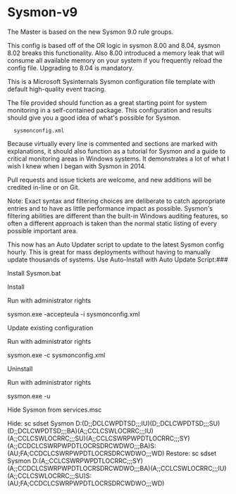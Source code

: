 # Sysmon-v9

The Master is based on the new Sysmon 9.0 rule groups.

This config is based off of the OR logic in sysmon 8.00 and 8.04, sysmon 8.02 breaks this functionality. Also 8.00 introduced a memory leak that will consume all available memory on your system if you frequently reload the config file. Upgrading to 8.04 is mandatory.

This is a Microsoft Sysinternals Sysmon configuration file template with default high-quality event tracing.

The file provided should function as a great starting point for system monitoring in a self-contained package. This configuration and results should give you a good idea of what's possible for Sysmon.

      sysmonconfig.xml

Because virtually every line is commented and sections are marked with explanations, it should also function as a tutorial for Sysmon and a guide to critical monitoring areas in Windows systems. It demonstrates a lot of what I wish I knew when I began with Sysmon in 2014.

Pull requests and issue tickets are welcome, and new additions will be credited in-line or on Git.

Note: Exact syntax and filtering choices are deliberate to catch appropriate entries and to have as little performance impact as possible. Sysmon's filtering abilities are different than the built-in Windows auditing features, so often a different approach is taken than the normal static listing of every possible important area.

This now has an Auto Updater script to update to the latest Sysmon config hourly. This is great for mass deployments without having to manually update thousands of systems.
Use
Auto-Install with Auto Update Script:###

Install Sysmon.bat

Install

Run with administrator rights

sysmon.exe -accepteula -i sysmonconfig.xml

Update existing configuration

Run with administrator rights

sysmon.exe -c sysmonconfig.xml

Uninstall

Run with administrator rights

sysmon.exe -u

Hide Sysmon from services.msc

Hide:
sc sdset Sysmon D:(D;;DCLCWPDTSD;;;IU)(D;;DCLCWPDTSD;;;SU)(D;;DCLCWPDTSD;;;BA)(A;;CCLCSWLOCRRC;;;IU)(A;;CCLCSWLOCRRC;;;SU)(A;;CCLCSWRPWPDTLOCRRC;;;SY)(A;;CCDCLCSWRPWPDTLOCRSDRCWDWO;;;BA)S:(AU;FA;CCDCLCSWRPWPDTLOCRSDRCWDWO;;;WD)
Restore:
sc sdset Sysmon D:(A;;CCLCSWRPWPDTLOCRRC;;;SY)(A;;CCDCLCSWRPWPDTLOCRSDRCWDWO;;;BA)(A;;CCLCSWLOCRRC;;;IU)(A;;CCLCSWLOCRRC;;;SU)S:(AU;FA;CCDCLCSWRPWPDTLOCRSDRCWDWO;;;WD)

